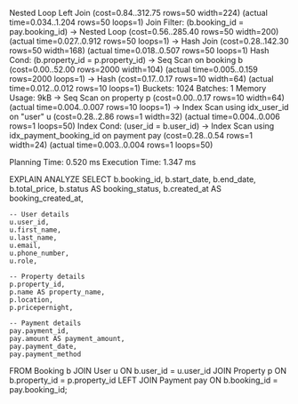 
Nested Loop Left Join  (cost=0.84..312.75 rows=50 width=224) (actual time=0.034..1.204 rows=50 loops=1)
  Join Filter: (b.booking_id = pay.booking_id)
  -> Nested Loop  (cost=0.56..285.40 rows=50 width=200) (actual time=0.027..0.912 rows=50 loops=1)
        -> Hash Join  (cost=0.28..142.30 rows=50 width=168) (actual time=0.018..0.507 rows=50 loops=1)
             Hash Cond: (b.property_id = p.property_id)
             -> Seq Scan on booking b  (cost=0.00..52.00 rows=2000 width=104) (actual time=0.005..0.159 rows=2000 loops=1)
             -> Hash  (cost=0.17..0.17 rows=10 width=64) (actual time=0.012..0.012 rows=10 loops=1)
                  Buckets: 1024  Batches: 1  Memory Usage: 9kB
                  -> Seq Scan on property p  (cost=0.00..0.17 rows=10 width=64) (actual time=0.004..0.007 rows=10 loops=1)
        -> Index Scan using idx_user_id on "user" u  (cost=0.28..2.86 rows=1 width=32) (actual time=0.004..0.006 rows=1 loops=50)
              Index Cond: (user_id = b.user_id)
  -> Index Scan using idx_payment_booking_id on payment pay  (cost=0.28..0.54 rows=1 width=24) (actual time=0.003..0.004 rows=1 loops=50)

Planning Time: 0.520 ms
Execution Time: 1.347 ms




EXPLAIN ANALYZE
SELECT 
    b.booking_id,
    b.start_date,
    b.end_date,
    b.total_price,
    b.status AS booking_status,
    b.created_at AS booking_created_at,

    -- User details
    u.user_id,
    u.first_name,
    u.last_name,
    u.email,
    u.phone_number,
    u.role,

    -- Property details
    p.property_id,
    p.name AS property_name,
    p.location,
    p.pricepernight,

    -- Payment details
    pay.payment_id,
    pay.amount AS payment_amount,
    pay.payment_date,
    pay.payment_method

FROM Booking b
JOIN User u ON b.user_id = u.user_id
JOIN Property p ON b.property_id = p.property_id
LEFT JOIN Payment pay ON b.booking_id = pay.booking_id;
